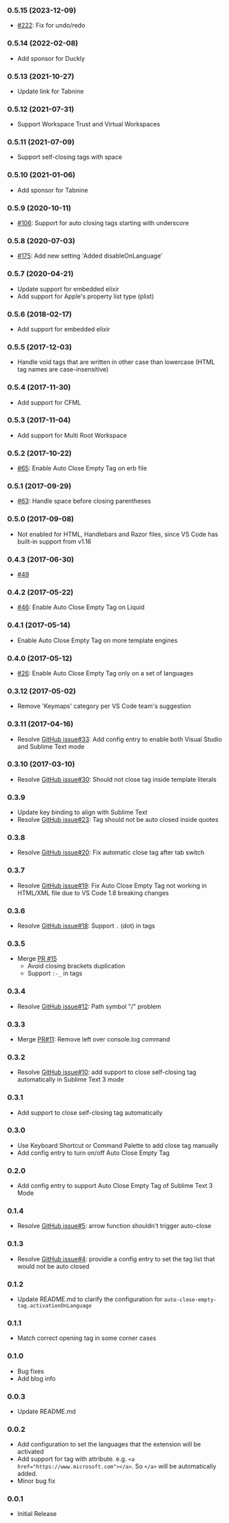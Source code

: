 ### 0.5.15 (2023-12-09)
* [#222](https://github.com/scansio/vscode-auto-close-empty-tag/pull/222): Fix for undo/redo

### 0.5.14 (2022-02-08)
* Add sponsor for Duckly

### 0.5.13 (2021-10-27)
* Update link for Tabnine

### 0.5.12 (2021-07-31)
* Support Workspace Trust and Virtual Workspaces

### 0.5.11 (2021-07-09)
* Support self-closing tags with space

### 0.5.10 (2021-01-06)
* Add sponsor for Tabnine

### 0.5.9 (2020-10-11)
* [#106](https://github.com/scansio/vscode-auto-close-empty-tag/pull/106): Support for auto closing tags starting with underscore

### 0.5.8 (2020-07-03)
* [#175](https://github.com/scansio/vscode-auto-close-empty-tag/pull/175): Add new setting 'Added disableOnLanguage'

### 0.5.7 (2020-04-21)
* Update support for embedded elixir
* Add support for Apple's property list type (plist)

### 0.5.6 (2018-02-17)
* Add support for embedded elixir

### 0.5.5 (2017-12-03)
* Handle void tags that are written in other case than lowercase (HTML tag names are case-insensitive)

### 0.5.4 (2017-11-30)
* Add support for CFML

### 0.5.3 (2017-11-04)
* Add support for Multi Root Workspace

### 0.5.2 (2017-10-22)
* [#65](https://github.com/scansio/vscode-auto-close-empty-tag/issues/65): Enable Auto Close Empty Tag on erb file

### 0.5.1 (2017-09-29)
* [#63](https://github.com/scansio/vscode-auto-close-empty-tag/issues/63): Handle space before closing parentheses

### 0.5.0 (2017-09-08)
* Not enabled for HTML, Handlebars and Razor files, since VS Code has built-in support from v1.16

### 0.4.3 (2017-06-30)
* [#49](https://github.com/scansio/vscode-auto-close-empty-tag/issues/49)

### 0.4.2 (2017-05-22)
* [#46](https://github.com/scansio/vscode-auto-close-empty-tag/issues/46): Enable Auto Close Empty Tag on Liquid

### 0.4.1 (2017-05-14)
* Enable Auto Close Empty Tag on more template engines

### 0.4.0 (2017-05-12)
* [#26](https://github.com/scansio/vscode-auto-close-empty-tag/issues/26): Enable Auto Close Empty Tag only on a set of languages

### 0.3.12 (2017-05-02)
* Remove 'Keymaps' category per VS Code team's suggestion

### 0.3.11 (2017-04-16)
* Resolve [GitHub issue#33](https://github.com/scansio/vscode-auto-close-empty-tag/issues/33): Add config entry to enable both Visual Studio and Sublime Text mode

### 0.3.10 (2017-03-10)
* Resolve [GitHub issue#30](https://github.com/scansio/vscode-auto-close-empty-tag/issues/30): Should not close tag inside template literals

### 0.3.9
* Update key binding to align with Sublime Text
* Resolve [GitHub issue#23](https://github.com/scansio/vscode-auto-close-empty-tag/issues/23): Tag should not be auto closed inside quotes

### 0.3.8
* Resolve [GitHub issue#20](https://github.com/scansio/vscode-auto-close-empty-tag/issues/20): Fix automatic close tag after tab switch

### 0.3.7
* Resolve [GitHub issue#19](https://github.com/scansio/vscode-auto-close-empty-tag/issues/19): Fix Auto Close Empty Tag not working in HTML/XML file due to VS Code 1.8 breaking changes

### 0.3.6
* Resolve [GitHub issue#18](https://github.com/scansio/vscode-auto-close-empty-tag/issues/18): Support `.` (dot) in tags

### 0.3.5
* Merge [PR #15](https://github.com/scansio/vscode-auto-close-empty-tag/pull/15)
  * Avoid closing brackets duplication
  * Support `:-_` in tags

### 0.3.4
* Resolve [GitHub issue#12](https://github.com/scansio/vscode-auto-close-empty-tag/issues/12): Path symbol "/" problem

### 0.3.3
* Merge [PR#11](https://github.com/scansio/vscode-auto-close-empty-tag/pull/11): Remove left over console.log command

### 0.3.2
* Resolve [GitHub issue#10](https://github.com/scansio/vscode-auto-close-empty-tag/issues/10): add support to close self-closing tag automatically in Sublime Text 3 mode

### 0.3.1
* Add support to close self-closing tag automatically

### 0.3.0
* Use Keyboard Shortcut or Command Palette to add close tag manually
* Add config entry to turn on/off Auto Close Empty Tag

### 0.2.0
* Add config entry to support Auto Close Empty Tag of Sublime Text 3 Mode

### 0.1.4
* Resolve [GitHub issue#5](https://github.com/scansio/vscode-auto-close-empty-tag/issues/5): arrow function shouldn't trigger auto-close

### 0.1.3
* Resolve [GitHub issue#4](https://github.com/scansio/vscode-auto-close-empty-tag/issues/4): providie a config entry to set the tag list that would not be auto closed

### 0.1.2
* Update README.md to clarify the configuration for `auto-close-empty-tag.activationOnLanguage`

### 0.1.1
* Match correct opening tag in some corner cases

### 0.1.0
* Bug fixes
* Add blog info 

### 0.0.3
* Update README.md

### 0.0.2
* Add configuration to set the languages that the extension will be activated
* Add support for tag with attribute. e.g. `<a href="https://www.microsoft.com"></a>`. So `</a>` will be automatically added.
* Minor bug fix

### 0.0.1
* Initial Release